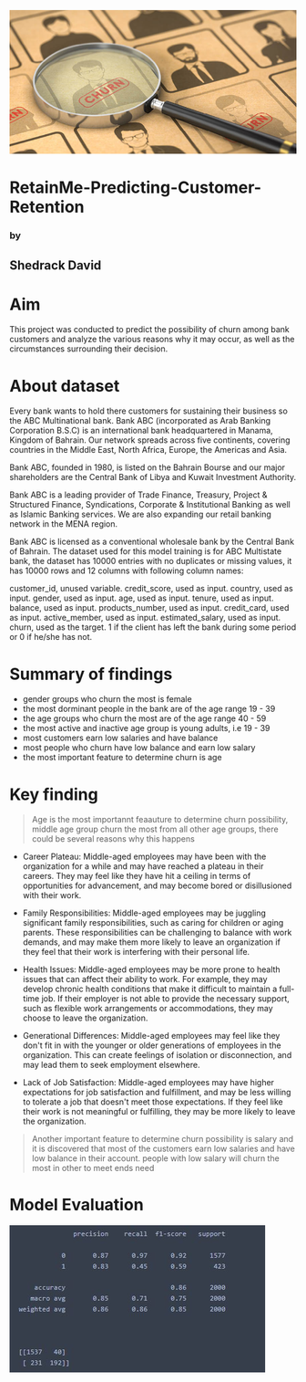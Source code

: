 ![image](./images/churn.jpg)
# <centre> RetainMe-Predicting-Customer-Retention </centre>
### <centre> by </centre>
## <centre> Shedrack David </centre>

# Aim
This project was conducted to predict the possibility of churn among bank customers and analyze the various reasons why it may occur, as well as the circumstances surrounding their decision.

# About dataset

Every bank wants to hold there customers for sustaining their business so the ABC Multinational bank. Bank ABC (incorporated as Arab Banking Corporation B.S.C) is an international bank headquartered in Manama, Kingdom of Bahrain. Our network spreads across five continents, covering countries in the Middle East, North Africa, Europe, the Americas and Asia.

Bank ABC, founded in 1980, is listed on the Bahrain Bourse and our major shareholders are the Central Bank of Libya and Kuwait Investment Authority.

Bank ABC is a leading provider of Trade Finance, Treasury, Project & Structured Finance, Syndications, Corporate & Institutional Banking as well as Islamic Banking services. We are also expanding our retail banking network in the MENA region.

Bank ABC is licensed as a conventional wholesale bank by the Central Bank of Bahrain. The dataset used for this model training is for ABC Multistate bank, the dataset has 10000 entries with no duplicates or missing values, it has 10000 rows and 12 columns with following column names:

customer_id, unused variable.
credit_score, used as input.
country, used as input.
gender, used as input.
age, used as input.
tenure, used as input.
balance, used as input.
products_number, used as input.
credit_card, used as input.
active_member, used as input.
estimated_salary, used as input.
churn, used as the target. 1 if the client has left the bank during some period or 0 if he/she has not.

# Summary of findings
- gender groups who churn the most is female
- the most dorminant people in the bank are of the age range 19 - 39
- the age groups who churn the most are of the age range 40 - 59
- the most active and inactive age group is young adults, i.e 19 - 39
- most customers earn low salaries and have balance 
- most people who churn have low balance and earn low salary
- the most important feature to determine churn is age

# Key finding

> Age is the most importannt feaauture to determine churn possibility, middle age group churn the most from all other age groups, there could be several reasons why this happens

- Career Plateau: Middle-aged employees may have been with the organization for a while and may have reached a plateau in their careers. They may feel like they have hit a ceiling in terms of opportunities for advancement, and may become bored or disillusioned with their work.

- Family Responsibilities: Middle-aged employees may be juggling significant family responsibilities, such as caring for children or aging parents. These responsibilities can be challenging to balance with work demands, and may make them more likely to leave an organization if they feel that their work is interfering with their personal life.

- Health Issues: Middle-aged employees may be more prone to health issues that can affect their ability to work. For example, they may develop chronic health conditions that make it difficult to maintain a full-time job. If their employer is not able to provide the necessary support, such as flexible work arrangements or accommodations, they may choose to leave the organization.

- Generational Differences: Middle-aged employees may feel like they don't fit in with the younger or older generations of employees in the organization. This can create feelings of isolation or disconnection, and may lead them to seek employment elsewhere.

- Lack of Job Satisfaction: Middle-aged employees may have higher expectations for job satisfaction and fulfillment, and may be less willing to tolerate a job that doesn't meet those expectations. If they feel like their work is not meaningful or fulfilling, they may be more likely to leave the organization.

> Another important feature to determine churn possibility is salary and it is discovered that most of the customers earn low salaries and have low balance in their account. people with low salary will churn the most in other to meet ends need

# Model Evaluation

![image](./images/rm2.JPG)


